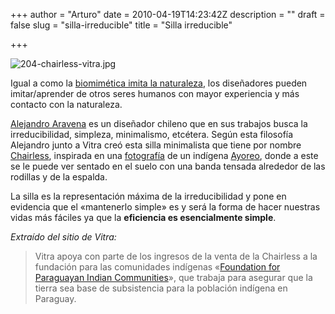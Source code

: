 +++
author = "Arturo"
date = 2010-04-19T14:23:42Z
description = ""
draft = false
slug = "silla-irreducible"
title = "Silla irreducible"

+++

<img class="aligncenter" src="http://geeksan.com/wp-content/uploads/import/204-chairless-vitra.jpg" alt="204-chairless-vitra.jpg" />

Igual a como la <a href="http://geeksan.com/ciencia/biomimetica.html">biomimética imita la naturaleza</a>, los diseñadores pueden imitar/aprender de otros seres humanos con mayor experiencia y más contacto con la naturaleza.

<a href="http://www.vitra.com/es-es/designers/alejandro-aravena/">Alejandro Aravena</a> es un diseñador chileno que en sus trabajos busca la irreducibilidad, simpleza, minimalismo, etcétera. Según esta filosofía Alejandro junto a Vitra creó esta silla minimalista que tiene por nombre <a href="http://www.vitra.com/chairless/">Chairless</a>, inspirada en una <a href="http://www.vitra.com/chairless/#/ayero">fotografía</a> de un indígena <a href="http://es.wikipedia.org/wiki/Ayoreo">Ayoreo</a>, donde a este se le puede ver sentado en el suelo con una banda tensada alrededor de las rodillas y de la espalda.

La silla es la representación máxima de la irreducibilidad y pone en evidencia que el «mantenerlo simple» es y será la forma de hacer nuestras vidas más fáciles ya que la <strong>eficiencia es esencialmente simple</strong>.

<em>Extraído del sitio de Vitra:</em>
<blockquote><em></em>Vitra apoya con parte de los ingresos de la venta de la Chairless a la fundación para las comunidades indígenas «<a href="http://www.indigene-paraguay.ch/">Foundation for Paraguayan Indian Communities</a>», que trabaja para asegurar que la tierra sea base de subsistencia para la población indígena en Paraguay.</blockquote>